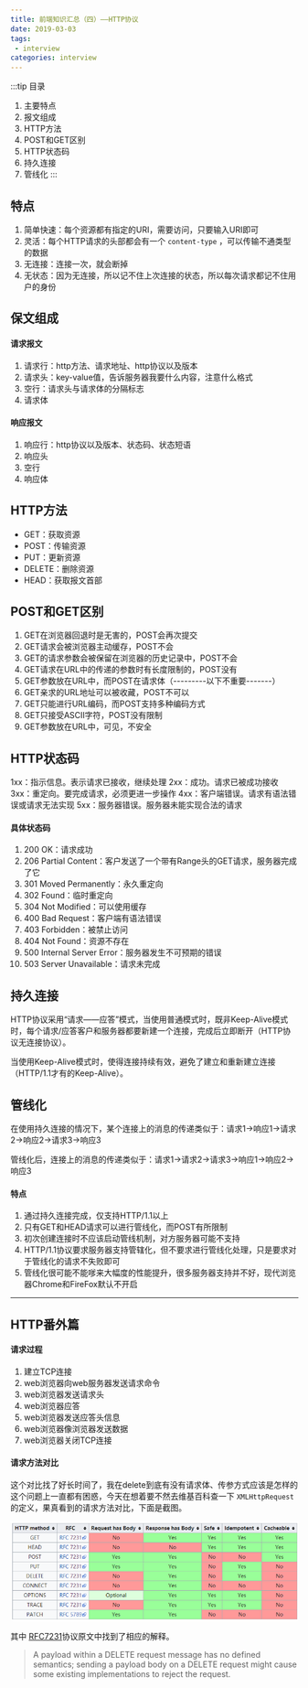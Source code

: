 ```yaml
---
title: 前端知识汇总（四）——HTTP协议
date: 2019-03-03
tags:
 - interview        
categories: interview
---
```


:::tip 目录
1. 主要特点
2. 报文组成
3. HTTP方法
4. POST和GET区别
5. HTTP状态码
6. 持久连接
7. 管线化
:::

## 特点

1. 简单快速：每个资源都有指定的URI，需要访问，只要输入URI即可
2. 灵活：每个HTTP请求的头部都会有一个 `content-type` ，可以传输不通类型的数据
3. 无连接：连接一次，就会断掉
4. 无状态：因为无连接，所以记不住上次连接的状态，所以每次请求都记不住用户的身份

## 保文组成

#### 请求报文

1. 请求行：http方法、请求地址、http协议以及版本
2. 请求头：key-value值，告诉服务器我要什么内容，注意什么格式
3. 空行：请求头与请求体的分隔标志
4. 请求体

#### 响应报文

1. 响应行：http协议以及版本、状态码、状态短语
2. 响应头
3. 空行
4. 响应体

## HTTP方法

- GET：获取资源
- POST：传输资源
- PUT：更新资源
- DELETE：删除资源
- HEAD：获取报文首部

## POST和GET区别

1. GET在浏览器回退时是无害的，POST会再次提交
2. GET请求会被浏览器主动缓存，POST不会
3. GET的请求参数会被保留在浏览器的历史记录中，POST不会
4. GET请求在URL中的传递的参数时有长度限制的，POST没有
5. GET参数放在URL中，而POST在请求体（---------以下不重要-------）
6. GET亲求的URL地址可以被收藏，POST不可以
7. GET只能进行URL编码，而POST支持多种编码方式
8. GET只接受ASCII字符，POST没有限制
9. GET参数放在URL中，可见，不安全

## HTTP状态码

1xx：指示信息。表示请求已接收，继续处理
2xx：成功。请求已被成功接收
3xx：重定向。要完成请求，必须更进一步操作
4xx：客户端错误。请求有语法错误或请求无法实现
5xx：服务器错误。服务器未能实现合法的请求

#### 具体状态码

1. 200 OK：请求成功
2. 206 Partial Content：客户发送了一个带有Range头的GET请求，服务器完成了它
3. 301 Moved Permanently：永久重定向
4. 302 Found：临时重定向
5. 304 Not Modified：可以使用缓存
6. 400 Bad Request：客户端有语法错误
7. 403 Forbidden：被禁止访问
8. 404 Not Found：资源不存在
9. 500 Internal Server Error：服务器发生不可预期的错误
10. 503 Server Unavailable：请求未完成


## 持久连接

HTTP协议采用“请求——应答”模式，当使用普通模式时，既非Keep-Alive模式时，每个请求/应答客户和服务器都要新建一个连接，完成后立即断开（HTTP协议无连接协议）。

当使用Keep-Alive模式时，使得连接持续有效，避免了建立和重新建立连接（HTTP/1.1才有的Keep-Alive）。

## 管线化

在使用持久连接的情况下，某个连接上的消息的传递类似于：请求1->响应1->请求2->响应2->请求3->响应3

管线化后，连接上的消息的传递类似于：请求1->请求2->请求3->响应1->响应2->响应3

#### 特点

1. 通过持久连接完成，仅支持HTTP/1.1以上
2. 只有GET和HEAD请求可以进行管线化，而POST有所限制
3. 初次创建连接时不应该启动管线机制，对方服务器可能不支持
4. HTTP/1.1协议要求服务器支持管辖化，但不要求进行管线化处理，只是要求对于管线化的请求不失败即可
5. 管线化很可能不能嗲来大幅度的性能提升，很多服务器支持并不好，现代浏览器Chrome和FireFox默认不开启

---

## HTTP番外篇

#### 请求过程

1. 建立TCP连接
2. web浏览器向web服务器发送请求命令
3. web浏览器发送请求头
4. web浏览器应答
5. web浏览器发送应答头信息
6. web浏览器像浏览器发送数据
7. web浏览器关闭TCP连接

#### 请求方法对比

这个对比找了好长时间了，我在delete到底有没有请求体、传参方式应该是怎样的这个问题上一直都有困惑，今天在想着要不然去维基百科查一下 `XMLHttpRequest` 的定义，果真看到的请求方法对比，下面是截图。

<img src="../images/requestMethod.png">

其中 [RFC7231](https://tools.ietf.org/html/rfc7231#section-4.3.5)协议原文中找到了相应的解释。

> A payload within a DELETE request message has no defined semantics;
   sending a payload body on a DELETE request might cause some existing
   implementations to reject the request.